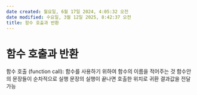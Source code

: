 ```yaml
---
date created: 월요일, 6월 17일 2024, 4:05:32 오전
date modified: 수요일, 3월 12일 2025, 8:42:37 오전
title: 함수 호출과 반환
---
```


# 함수 호출과 반환

함수 호출 (function call):
 함수를 사용하기 위하여 함수의 이름을 적어주는 것
 함수안의 문장들이 순차적으로 실행
 문장의 실행이 끝나면 호출한 위치로 귀환
 결과값을 전달 가능
